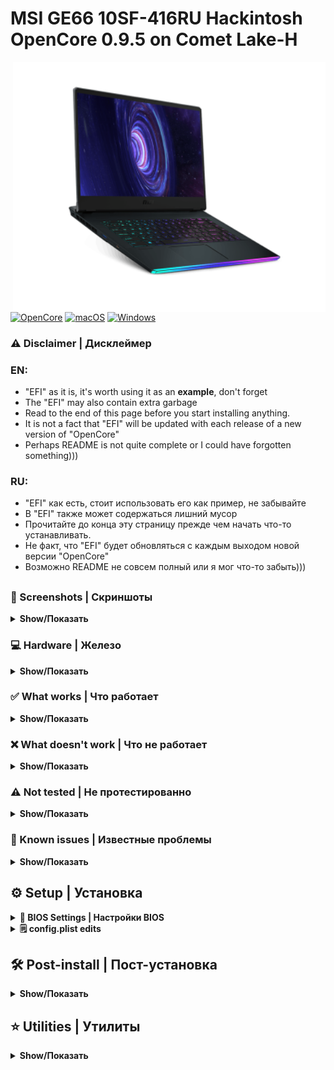 # MSI GE66 10SF-416RU Hackintosh OpenCore 0.9.5 on Comet Lake-H

<img valign="right" align="right" src="./Images/MSI GE66 Raider 10SF.png" alt="MSI GE66 Raider" width="500">

[![OpenCore](https://img.shields.io/badge/OpenCore-0.9.5-green.svg)](https://github.com/acidanthera/OpenCorePkg/releases/tag/0.9.5)
[![macOS](https://img.shields.io/badge/macOS_Sonoma-14.0-orange.svg)](https://support.apple.com/en-us/HT213940)
[![Windows](https://img.shields.io/badge/Windows_11-22H2-blue.svg)](https://learn.microsoft.com/en-US/windows/release-health/status-windows-11-22h2)

### ⚠️ Disclaimer | Дисклеймер

### EN:
- "EFI" as it is, it's worth using it as an **example**, don't forget
- The "EFI" may also contain extra garbage
- Read to the end of this page before you start installing anything.
- It is not a fact that "EFI" will be updated with each release of a new version of "OpenCore"
- Perhaps README is not quite complete or I could have forgotten something)))

### RU:
- "EFI" как есть, стоит использовать его как пример, не забывайте
- В "EFI" также может содержаться лишний мусор
- Прочитайте до конца эту страницу прежде чем начать что-то устанавливать.
- Не факт, что "EFI" будет обновляться с каждым выходом новой версии "OpenCore"
- Возможно README не совсем полный или я мог что-то забыть)))
##

### 📸 Screenshots | Скриншоты
<details>
<summary><strong>Show/Показать</strong></summary>
<br>

<p align="center">
<img src="./Images/SonomaGE66.png" alt="macOS Sonoma MSI GE66 Raider" width="700">
<img src="./Images/Geekbench 6.png" alt="macOS Sonoma MSI GE66 Raider Geekbench 6" width="700">
<img src="./Images/HWMonitorSMC2.png" alt="macOS Sonoma MSI GE66 Raider HWMonitorSMC2" width="700">
</p>

</details>

### 💻 Hardware | Железо
<details>
<summary><strong>Show/Показать</strong></summary>
<br>

| Component                      | Brand/info                                | Extra         |
|--------------------------------|:-----------------------------------------:|:-------------:|
| **Display**                    | `15.6" FHD (1920x1080), 240Hz, IPS-Level` | Used ACPI `SSDT-PNLF` and boot-args `-igfxblt` for fix backlight and `-igfxmpc` for 240Hz|
| **Chipset**                    | `Intel® HM470`                                         |  |
| **CPU**                        | `Intel® Core i7-10875H 2.30GHz up to 5.10GHz`          |  |
| **iGPU**                       | `Intel® UHD Graphics 630`                 | 2048Mb with used key `framebuffer-patch-enable=01000000` and `framebuffer-unifiedmem=00000080 ` |
| **dGPU**                       | `NVIDIA® GeForce RTX™ 2070 with 8GB GDDR6`             | Disabled with ACPI `SSDT-dGPU-Off.aml` |
| **RAM**                        | `Kingston Fury Impact DDR4 2x16Gb 3200mhz`             |  |
| **NVMe SSD #1**                | `NTFS` `WD PC SN730 512GB` (Windows is installed here) | Visible in macOS and available in read-only mode |
| **NVMe SSD #2**                | `NTFS` `WD BLACK SN750 1TB` (Used under Windows)       | Visible in macOS and available in read-only mode |
| **External SSD #3 [USB 3.0]**  | `APFS` `Kingston A400 256GB` (macOS is installed here) |  |
| **WIFI+Bluetooth card**        | `Killer® Wi-Fi 6 AX1650i 160MHz + Bluetooth v5.1` `Intel® AX201NGW`     | Used kexts `AirportItlwm` `IntelBluetoothFirmware` `BlueToolFixup` |
| **Ethernet**                   | `Intel® Killer E3100 2.5Gbps` `Intel® I225`           | Used kext `AppleIntelI210Ethernet` and boot-args: `e1000=0` |
| **Audio**                      | `Dynaudio 2x2W Speakers` `Realtek ALC298` | Used key in Device Properties `layout-id = 11` |
| **Microphone+Audio jack+**     | `1x Mic-in/Headphone-out Combo Jack`      | Same as in "Audio" |
| **Webcamera**                  | `FHD type (30fps@1080p)`                  | Same as in "I/O Ports" |
| **Keyboard**                   | `Per-Key RGB Keyboard`                    | Used kexts `VooDooPS2Controllers` and same as in "I/O Ports" for Aurora/Per key RGB |
| **Trackpad**                   | `Synaptics`                               | Used ACPI `SSDT-GPI0` and Kexts `VooDooI2C` `VooDooI2CSynaptics` |
| **Battery**                    | `99.99 Wh`                                |  |
| **I/O Ports**                  | `1x Type-C (USB3.2 Gen2 / DP)` `1x Type-C USB3.2 Gen2x2` `2x Type-A USB3.2 Gen1` `1x Type-A USB3.2 Gen2` `1x SD (XC/HC) Card Reader` `1x HDMI™ 2.1 (4K @ 60Hz) HDMI™` `1x Mini-DisplayPort` `1x RJ45` | Used kexts `USBToolBox` and `UTBMap` |
| **BIOS** | `E1541IMS.*0F` | * - 10F or 30F |

</details>

### ✅️ What works | Что работает
<details>
<summary><strong>Show/Показать</strong></summary>
<br>

| English                                          | Russian                                       |
|--------------------------------------------------|-----------------------------------------------|
| Intel UHD 630 with acceleration and 2048Mb memory | Intel UHD 630 с ускорением и памятью 2048 МБ |
| Power management | Управление питанием |
| Sleep/Wake-up including from the lid | Сон/Пробуждение в том числе от крышки |
| Audio/Microphone/Audio jack | Звук/Микрофон/Аудио джек |
| Battery percentage | Процент заряда батареи |
| USB ports | USB порты |
| Adjusting the display brightness | Регулировка яркости дисплея |
| WIFI/Bluetooth | WIFI/Bluetooth |
| iServices* | iServices* |
| Dual Boot OS | Двойная загрузка ОС |
| Keyboard with backlight | Клавиатура с подсветкой |
| Trackpad | Трекпад |
| FN keys including brightness and sound adjustment | FN keys включая регулировку яркости и звука |
| Internal webcamera | Встроенная камера |
| Ethernet port RJ-45 | Интернет порт RJ-45 |
| Intel Turbo Boost | Intel Turbo Boost |
| Card reader | Картридер |

`*` - [GenSMBIOS](https://dortania.github.io/OpenCore-Post-Install/universal/iservices.html#using-gensmbios) </br>
English: You need to generate the data and insert it into the config, the guide on how to do this is indicated under the star </br>
Russian: Вам нужно сгенерировать данные и подставить их в конфиг, руководство как это сделать указано под звездочкой
</details>


### ❌️ What doesn't work | Что не работает
<details>
<summary><strong>Show/Показать</strong></summary>
<br>

| English                                                      | Russian                                                      |
|--------------------------------------------------------------|--------------------------------------------------------------|
| Nvidia RTX 2070 - Disabled because there are no drivers      | Nvidia RTX 2070 Отключена, т.к. нет драйверов           |
| Airdrop (can be fixed with a Broadcom card)                  | Airdrop (может быть исправлен с помощью карты Broadcom) |
| Sidecar Wireless - Use an iPad as a second display for a Mac | Sidecar Wireless - Использование iPad в качестве второго дисплея для компьютера Mac |
| Universal Control - Use a single keyboard and mouse between Mac and iPad | Универсальное управление - использование одной клавиатуры и мыши для работы на компьютере Mac и устройстве iPad |
| Unlock your Mac with your Apple Watch | Авторазблокировка компьютера Mac с помощью часов Apple Watch                   |
| Use Handoff to continue tasks on your other devices | Использование функции Handoff для продолжения выполнения задач на других устройствах |
| HDMI and Display port - because it is connected to discrete graphics from Nvidia | HDMI и Display Port - т.к. он подключен к дискретной графике от  Nvidia |
| DRM - because this requires a supported discrete graphics | DRM - т.к. для этого нужна поддерживаемая дискретная графика |
| Readings from fans | Показания с вентиляторов |

</details>

### ⚠️ Not tested | Не протестированно
<details>
<summary><strong>Show/Показать</strong></summary>
<br>

| English                 | Russian                |
|-------------------------|------------------------|
| Video output over USB-C | Видеовыход через USB-C |

</details>

### 🫠 Known issues | Известные проблемы
<details>
<summary><strong>Show/Показать</strong></summary>
<br>

| English                                         | Russian                                             |
|-------------------------------------------------|-----------------------------------------------------|
| WIFI may not connect after logging in           | WIFI Может не подключиться после входа в систему    |
| Bluetooth may not connect to devices right away | Bluetooth может не сразу подключаться к устройствам |
| A couple of times it happened that the settings of the trackpad and/or the control center were lost | Пару раз встречалось что сбивались настройки трекпада и/или пункта управления |
| After booting into Windows and then booting into mac OS, the speakers may stop working. To prevent this from happening, after Windows, go to the boot menu, select the disk with the installed mac OS, but do not boot into it, and click turn off from below and wait until the disk indicator goes out (about 10 seconds), then you can boot into macOS, the speakers will work | После загрузки в Windows и последующей загрузки в macOS могут перестать работать динамики. Чтобы такое не происходило, после Windows, зайдите в меню загрузки, выберите диск с установленной macOS, но не загружайтесь в неё, а нажмите снизу выключить и дождитесь пока погаснет индикатор использования диска (примерно 10 сек), затем можете загружаться в macOS, динамики будут работать |

</details>

## ⚙️ Setup | Установка

<details>
<summary><strong>🔧 BIOS Settings | Настройки BIOS</strong></summary>
</br>
English: Standard settings, with the exception of Secure Boot
</br>
</br>
Russian: Стандартные настройки, за исключением Secure Boot
</br> 
</br>

| **Hidden BIOS Settings / Скрытые настройки BIOS** | `Right Shift` + `Right Ctrl` + `Left Alt` + `F2` |
|---|---|

| ***Advanced*** | |
|:--|:-:|
| Power & Performance - CPU-Power Management Control - Configure CPU Lock Options - CFG lock | `Enabled` |
| Intel Virtualization Technology | `Enabled` |
| VT-d | `Enabled` |
| System Agent (SA) Configuration - Graphics Configuration - DVMT Pre-Allocated | `64M` |
| USB Configuration - USB Controller | `Enabled` |
| USB Configuration - XHCI Hand-off | `Enabled` |
| USB Configuration - Legacy USB Support | `Auto` |
| Intel(R) Speed Shift Technology | `Enabled` |

| ***Boot*** | |
|:--|---|
| Fast Boot | `Enabled` |

| ***Security*** | |
|:--|---|
| Secure Boot > Secure Boot Support | `Enabled` |

</details>

<details>
<summary><strong>🗒 config.plist edits</strong></summary>
  
### Generating SMBIOS + Fix iServices:

English: You need to generate the data (Type, Serial, Board Serial, SmUUID, ROM) and insert it into the config, a complete guide on how to do this is indicated under the star 
</br>
</br>
Russian: Вам нужно сгенерировать данные (Type, Serial, Board Serial, SmUUID, ROM) и подставить их в конфиг, полное руководство как это сделать указано под звездочкой
</br>

| | English - Quick Guide | Russian - Краткое руководство |
|---|---|---|
| 1. | [Download GenSMBIOS](https://github.com/corpnewt/GenSMBIOS) | [Скачать GenSMBIOS](https://github.com/corpnewt/GenSMBIOS) |
| 2. | Start GenSMBIOS and select option 1 to download and install MacSerial | Запустите GenSMBIOS и выберите опцию 1, чтобы загрузить и установить MacSerial |
| 3. | Select option 3 and enter `MacBookPro16,1 10` 10 serial numbers will be generated | Выберите опцию 3 и введите `MacBookPro16,1 10` будут сгенерированы 10 шт. серийников |
| 4. | Copy and check Serial: `XXXXXX...` on [Apple page](https://checkcoverage.apple.com/) | Cкопируйте и проверьте Serial: `XXXXX...` на [странице Apple](https://checkcoverage.apple.com/) |
| 5. | If you get a red message saying "Sorry, we can't verify coverage for this serial number." then it's all right! Otherwise, go back to GenSMBIOS and select the next serial number from the previously generated ones | Если вы получите красное сообщение со словами "Извините, мы не можем проверить покрытие для этого серийного номера". тогда все в порядке! В противном случае вернитесь в GenSMBIOS и выберите следующий серийный номер из ранее сгенерированных |
| 6. | Open the config.plist and go to Platforminfo > Generic | Откройте config.plist и перейдите в Platforminfo > Generic |
| 7. | Enter the data corresponding to the desired serial number, where `Type=SystemProductName`, `Serial=SystemSerialNumber`,  `Board Serial=MLB`, `SmUUID=SystemUUID`, `ROM=ROM` | Впишите  данные соответствующие нужному серийному номеру, где `Type=SystemProductName`, `Serial=SystemSerialNumber`,  `Board Serial=MLB`, `SmUUID=SystemUUID`, `ROM=ROM` |
| 8. | Save and reboot | Сохраните и перезагрузитесь |
| **!!!** | **Important: We need an invalid serial number!** | **ВАЖНО: Нам нужен недействительный серийный номер!** |

[GenSMBIOS Complete Guide | Полная Инструкция](https://dortania.github.io/OpenCore-Post-Install/universal/iservices.html#using-gensmbios) </br>

</details>


## 🛠 Post-install | Пост-установка
<details>
<summary><strong>Show/Показать</strong></summary>
<br>
  
| English | Russian |
|---|---|
| Go to utilities, download and install OpenCore Configurator, the first time you will need to open with Ctrl | Перейдите в утилиты, скачайте и установите OpenCore Configurator, первый раз потребуется открытие с Ctrl |
| In the control center, click on OpenCore Configurator and mount the EFI section of the installation flash drive and the EFI section of the disk on which macOS was installed | В пункте управления нажмите на OpenСore Configurator и смонтируйте раздел EFI установочной флешки и раздел EFI диска на который устанавливался macOS |
| Copy EFI folder from the USB flash drive to the disk with the installed macOS | Скопируйте папку EFI с флешки на диск с установленной macOS |
| Unplug installation USB flash drive and restart the laptop, while restarting, hold down the F11 key to access the boot menu | Отключите установочную USB флешку и перезагрузите ноутбук, во время перезагрузки удерживайте нажатой клавишу F11, чтобы получить доступ к меню загрузки |
| In boot menu, select the disk with macOS installed | В меню загрузки выберите диск с установленной macOS |

</details>

## ⭐️ Utilities | Утилиты
<details>
<summary><strong>Show/Показать</strong></summary>
<br>

[OpenCore Configurator](https://mackie100projects.altervista.org/download-opencore-configurator/)
</br>
[Hackintool](https://github.com/benbaker76/Hackintool/releases)
</br>
[HWMonitorSMC2](https://github.com/CloverHackyColor/HWMonitorSMC2/releases)
</br>
[PlistEdit Pro](https://www.fatcatsoftware.com/plisteditpro/)
</br>
[IORegistryExplorer](https://github.com/utopia-team/IORegistryExplorer/releases)
</br>
[MaciASL](https://github.com/acidanthera/MaciASL/releases)
</br>
[Intel Power Gadget](https://www.intel.com/content/dam/develop/external/us/en/documents/downloads/intel-power-gadget.dmg)
  
</details>
